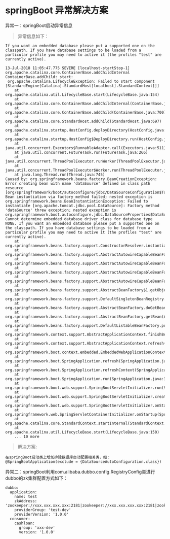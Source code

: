 # springBoot 异常解决方案

异常一：springBoot启动异常信息

> 异常信息如下：

    If you want an embedded database please put a supported one on the classpath. If you have database settings to be loaded from a particular profile you may need to active it (the profiles "test" are currently active).
    
    13-Jul-2018 11:05:47.775 SEVERE [localhost-startStop-1] org.apache.catalina.core.ContainerBase.addChildInternal ContainerBase.addChild: start: 
     org.apache.catalina.LifecycleException: Failed to start component [StandardEngine[Catalina].StandardHost[localhost].StandardContext[]]
    	at org.apache.catalina.util.LifecycleBase.start(LifecycleBase.java:154)
    	at org.apache.catalina.core.ContainerBase.addChildInternal(ContainerBase.java:724)
    	at org.apache.catalina.core.ContainerBase.addChild(ContainerBase.java:700)
    	at org.apache.catalina.core.StandardHost.addChild(StandardHost.java:697)
    	at org.apache.catalina.startup.HostConfig.deployDirectory(HostConfig.java:1071)
    	at org.apache.catalina.startup.HostConfig$DeployDirectory.run(HostConfig.java:1722)
    	at java.util.concurrent.Executors$RunnableAdapter.call(Executors.java:511)
    	at java.util.concurrent.FutureTask.run(FutureTask.java:266)
    	at java.util.concurrent.ThreadPoolExecutor.runWorker(ThreadPoolExecutor.java:1142)
    	at java.util.concurrent.ThreadPoolExecutor$Worker.run(ThreadPoolExecutor.java:617)
    	at java.lang.Thread.run(Thread.java:745)
    Caused by: org.springframework.beans.factory.BeanCreationException: Error creating bean with name 'dataSource' defined in class path resource [org/springframework/boot/autoconfigure/jdbc/DataSourceConfiguration$Tomcat.class]: Bean instantiation via factory method failed; nested exception is org.springframework.beans.BeanInstantiationException: Failed to instantiate [org.apache.tomcat.jdbc.pool.DataSource]: Factory method 'dataSource' threw exception; nested exception is org.springframework.boot.autoconfigure.jdbc.DataSourceProperties$DataSourceBeanCreationException: Cannot determine embedded database driver class for database type NONE. If you want an embedded database please put a supported one on the classpath. If you have database settings to be loaded from a particular profile you may need to active it (the profiles "test" are currently active).
    	at org.springframework.beans.factory.support.ConstructorResolver.instantiateUsingFactoryMethod(ConstructorResolver.java:599)
    	at org.springframework.beans.factory.support.AbstractAutowireCapableBeanFactory.instantiateUsingFactoryMethod(AbstractAutowireCapableBeanFactory.java:1173)
    	at org.springframework.beans.factory.support.AbstractAutowireCapableBeanFactory.createBeanInstance(AbstractAutowireCapableBeanFactory.java:1067)
    	at org.springframework.beans.factory.support.AbstractAutowireCapableBeanFactory.doCreateBean(AbstractAutowireCapableBeanFactory.java:513)
    	at org.springframework.beans.factory.support.AbstractAutowireCapableBeanFactory.createBean(AbstractAutowireCapableBeanFactory.java:483)
    	at org.springframework.beans.factory.support.AbstractBeanFactory$1.getObject(AbstractBeanFactory.java:306)
    	at org.springframework.beans.factory.support.DefaultSingletonBeanRegistry.getSingleton(DefaultSingletonBeanRegistry.java:230)
    	at org.springframework.beans.factory.support.AbstractBeanFactory.doGetBean(AbstractBeanFactory.java:302)
    	at org.springframework.beans.factory.support.AbstractBeanFactory.getBean(AbstractBeanFactory.java:197)
    	at org.springframework.beans.factory.support.DefaultListableBeanFactory.preInstantiateSingletons(DefaultListableBeanFactory.java:761)
    	at org.springframework.context.support.AbstractApplicationContext.finishBeanFactoryInitialization(AbstractApplicationContext.java:867)
    	at org.springframework.context.support.AbstractApplicationContext.refresh(AbstractApplicationContext.java:543)
    	at org.springframework.boot.context.embedded.EmbeddedWebApplicationContext.refresh(EmbeddedWebApplicationContext.java:122)
    	at org.springframework.boot.SpringApplication.refresh(SpringApplication.java:693)
    	at org.springframework.boot.SpringApplication.refreshContext(SpringApplication.java:360)
    	at org.springframework.boot.SpringApplication.run(SpringApplication.java:303)
    	at org.springframework.boot.web.support.SpringBootServletInitializer.run(SpringBootServletInitializer.java:154)
    	at org.springframework.boot.web.support.SpringBootServletInitializer.createRootApplicationContext(SpringBootServletInitializer.java:134)
    	at org.springframework.boot.web.support.SpringBootServletInitializer.onStartup(SpringBootServletInitializer.java:87)
    	at org.springframework.web.SpringServletContainerInitializer.onStartup(SpringServletContainerInitializer.java:169)
    	at org.apache.catalina.core.StandardContext.startInternal(StandardContext.java:5159)
    	at org.apache.catalina.util.LifecycleBase.start(LifecycleBase.java:150)
    	... 10 more
    	
> 解决方案: 

    在springBoot启动类上增加排除数据库自动配置相关类，如：@SpringBootApplication(exclude = {DataSourceAutoConfiguration.class}) 	
    	
异常二：springBoot利用com.alibaba.dubbo.config.RegistryConfig类进行dubbo的zk集群配置方式如下：

    dubbo:
      application:
        name: test
        zkAddress: 'zookeeper://xxx.xxx.xxx.xxx:2181|zookeeper://xxx.xxx.xxx.xxx:2181|zookeeper://xxx.xxx.xxx.xxx:2181'
        providerGroup: 'test-dev'
        providerVersion: '1.0.0'
      consumer:
        cashloan:
          group: 'xxx-dev'
          version: '1.0.0'

    

    	